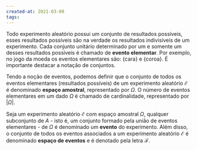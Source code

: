 ```yaml
---
created-at: 2021-03-09
tags:
---
```

Todo experimento aleatório possui um conjunto de resultados possíveis, esses resultados possíveis são na verdade os resultados indivisíveis de um experimento. Cada conjunto unitário determinado por um e somente um desses resultados possíveis é chamado de **evento elementar**. Por exemplo, no jogo da moeda os eventos elementares são: $\{\text{cara}\} \text{ e } \{\text{coroa}\}$. É importante destacar a notação de conjuntos.

Tendo a noção de eventos, podemos definir que o conjunto de todos os eventos elementares (resultados possíveis) de um experimento aleatório $\mathcal{E}$ é denominado **espaço amostral**, representado por $\Omega$. O número de eventos elementares em um dado $\Omega$ é chamado de cardinalidade, representado por $|\Omega|$.

Seja um experimento aleatório $\mathcal{E}$ com espaço amostral $\Omega$, qualquer subconjunto de $A$ - isto é, um conjunto formado pela união de eventos elementares - de $\Omega$ é denominado um **evento** do experimento. Além disso, o conjunto de todos os eventos associados a um experimento aleatório $\mathcal{E}$ é denominado **espaço de eventos** e é denotado pela letra $\mathcal{F}$.